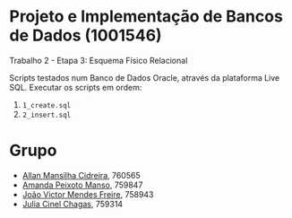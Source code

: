 # Projeto e Implementação de Bancos de Dados (1001546)
Trabalho 2 - Etapa 3: Esquema Físico Relacional

Scripts testados num Banco de Dados Oracle, através da plataforma Live SQL. Executar os scripts em ordem:
1. `1_create.sql`
2. `2_insert.sql`

# Grupo
- [Allan Mansilha Cidreira](https://github.com/AllanMansilha), 760565
- [Amanda Peixoto Manso](https://github.com/amandapmn), 759847
- [João Victor Mendes Freire](https://github.com/joaovicmendes), 758943
- [Julia Cinel Chagas](https://github.com/jcinel), 759314
